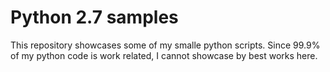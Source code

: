 Python 2.7 samples
==============

This repository showcases some of my smalle python scripts. Since 99.9% of my python
code is work related, I cannot showcase by best works here.
